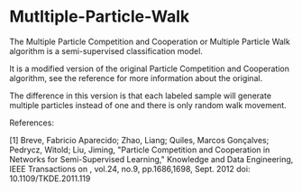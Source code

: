 # Mutltiple-Particle-Walk

The Multiple Particle Competition and Cooperation or Multiple Particle Walk algorithm
 is a semi-supervised classification model.
 
It is a modified version of the original Particle Competition and Cooperation algorithm, see the reference
for more information about the original.

The difference in this version is that each labeled sample will generate multiple 
particles instead of one and there is only random walk movement.

References:
    
[1] Breve, Fabricio Aparecido; Zhao, Liang; Quiles, Marcos Gonçalves; Pedrycz, Witold; Liu, Jiming, 
"Particle Competition and Cooperation in Networks for Semi-Supervised Learning," 
Knowledge and Data Engineering, IEEE Transactions on , vol.24, no.9, pp.1686,1698, Sept. 2012
doi: 10.1109/TKDE.2011.119
